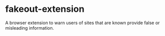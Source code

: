 # fakeout-extension
A browser extension to warn users of sites that are known provide false or misleading information.
